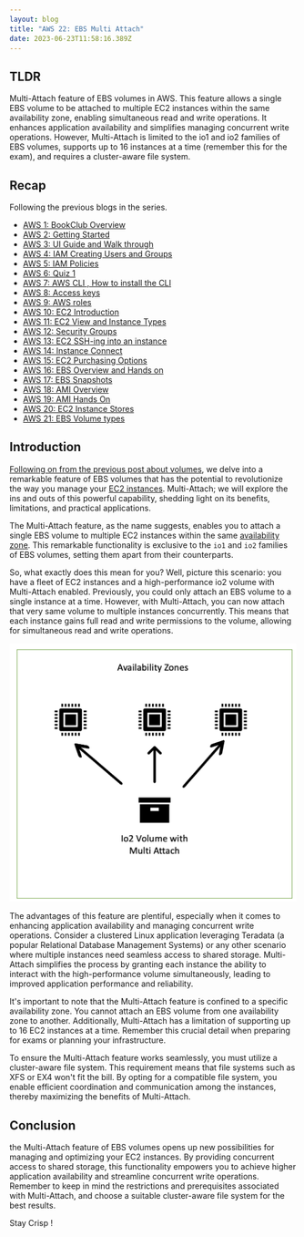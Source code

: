 ```yaml
---
layout: blog
title: "AWS 22: EBS Multi Attach"
date: 2023-06-23T11:58:16.389Z
---
```


## TLDR

Multi-Attach feature of EBS volumes in AWS. This feature allows a single EBS volume to be attached to multiple EC2 instances within the same availability zone, enabling simultaneous read and write operations. It enhances application availability and simplifies managing concurrent write operations. However, Multi-Attach is limited to the io1 and io2 families of EBS volumes, supports up to 16 instances at a time (remember this for the exam), and requires a cluster-aware file system.

## Recap

Following the previous blogs in the series.

- [AWS 1: BookClub Overview](https://magicishaqblog.netlify.app/aws/)
- [AWS 2: Getting Started](https://magicishaqblog.netlify.app/2023-01-23-aws-2-getting-started/)
- [AWS 3: UI Guide and Walk through](https://magicishaqblog.netlify.app/2023-01-27-aws-3-UI-guide-and-walkthrough)
- [AWS 4: IAM Creating Users and Groups](https://magicishaqblog.netlify.app/2023-01-28-aws-4-IAM)
- [AWS 5: IAM Policies](https://magicishaqblog.netlify.app/2023-02-03-aws-5-IAM-polices)
- [AWS 6: Quiz 1 ](https://magicishaqblog.netlify.app/aws-quiz-one)
- [AWS 7: AWS CLI , How to install the CLI](https://magicishaqblog.netlify.app/2023-10-03-aws-7-cli)
- [AWS 8: Access keys](https://magicishaqblog.netlify.app/2023-10-03-aws-8-access-keys)
- [AWS 9: AWS roles](https://magicishaqblog.netlify.app/2023-02-17-aws-9-roles)
- [AWS 10: EC2 Introduction](https://magicishaqblog.netlify.app/2023-02-24-aws-10-EC2/)
- [AWS 11: EC2 View and Instance Types](https://magicishaqblog.netlify.app/2023-03-03-aws-11-EC2-View-and-instance-types)
- [AWS 12: Security Groups](https://magicishaqblog.netlify.app/2023-03-10-aws-12-security-groups)
- [AWS 13: EC2 SSH-ing into an instance](https://magicishaqblog.netlify.app/2023-03-17-aws-13-ssh)
- [AWS 14: Instance Connect](https://magicishaqblog.netlify.app/2023-03-24-aws-14-instance-connect)
- [AWS 15: EC2 Purchasing Options](https://magicishaqblog.netlify.app/2023-03-31-aws-15-EC2-purchasing-options)
- [AWS 16: EBS Overview and Hands on](https://magicishaqblog.netlify.app/2023-04-14-aws-16-EBS-Overview-and-Hands-On)
- [AWS 17: EBS Snapshots](https://magicishaqblog.netlify.app/2023-04-21-aws-17-ebs-snapshots)
- [AWS 18: AMI Overview](https://magicishaqblog.netlify.app/2023-04-28-aws-18-ami)
- [AWS 19: AMI Hands On](https://magicishaqblog.netlify.app/2023-06-02-aws-19-AMI-Hands-On)
- [AWS 20: EC2 Instance Stores](https://magicishaqblog.netlify.app/2023-06-09-aws-20-EC2-Instance-Store)
- [AWS 21: EBS Volume types](https://magicishaqblog.netlify.app/2023-06-16-aws-21-EBS-volume-types)

## Introduction

[Following on from the previous post about volumes](https://magicishaqblog.netlify.app/2023-06-16-aws-21-EBS-volume-types), we delve into a remarkable feature of EBS volumes that has the potential to revolutionize the way you manage your [EC2 instances](https://magicishaqblog.netlify.app/2023-02-24-aws-10-EC2/). Multi-Attach; we will explore the ins and outs of this powerful capability, shedding light on its benefits, limitations, and practical applications.

The Multi-Attach feature, as the name suggests, enables you to attach a single EBS volume to multiple EC2 instances within the same [availability zone](https://magicishaqblog.netlify.app/2023-01-23-aws-2-getting-started/). This remarkable functionality is exclusive to the `io1` and `io2` families of EBS volumes, setting them apart from their counterparts.

So, what exactly does this mean for you? Well, picture this scenario: you have a fleet of EC2 instances and a high-performance io2 volume with Multi-Attach enabled. Previously, you could only attach an EBS volume to a single instance at a time. However, with Multi-Attach, you can now attach that very same volume to multiple instances concurrently. This means that each instance gains full read and write permissions to the volume, allowing for simultaneous read and write operations.

![Multi Attach Diagram](/blog/src/images/multi-1.png)

The advantages of this feature are plentiful, especially when it comes to enhancing application availability and managing concurrent write operations. Consider a clustered Linux application leveraging Teradata (a popular Relational Database Management Systems) or any other scenario where multiple instances need seamless access to shared storage. Multi-Attach simplifies the process by granting each instance the ability to interact with the high-performance volume simultaneously, leading to improved application performance and reliability.

It's important to note that the Multi-Attach feature is confined to a specific availability zone. You cannot attach an EBS volume from one availability zone to another. Additionally, Multi-Attach has a limitation of supporting up to 16 EC2 instances at a time. Remember this crucial detail when preparing for exams or planning your infrastructure.

To ensure the Multi-Attach feature works seamlessly, you must utilize a cluster-aware file system. This requirement means that file systems such as XFS or EX4 won't fit the bill. By opting for a compatible file system, you enable efficient coordination and communication among the instances, thereby maximizing the benefits of Multi-Attach.

## Conclusion

the Multi-Attach feature of EBS volumes opens up new possibilities for managing and optimizing your EC2 instances. By providing concurrent access to shared storage, this functionality empowers you to achieve higher application availability and streamline concurrent write operations. Remember to keep in mind the restrictions and prerequisites associated with Multi-Attach, and choose a suitable cluster-aware file system for the best results.

Stay Crisp !

